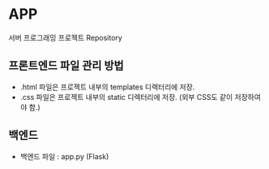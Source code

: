 # APP
서버 프로그래밍 프로젝트 Repository

## 프론트엔드 파일 관리 방법

- .html 파일은 프로젝트 내부의 templates 디렉터리에 저장.
- .css 파일은 프로젝트 내부의 static 디렉터리에 저장. (외부 CSS도 같이 저장하여야 함.)

## 백엔드

- 백엔드 파일 : app.py (Flask)

